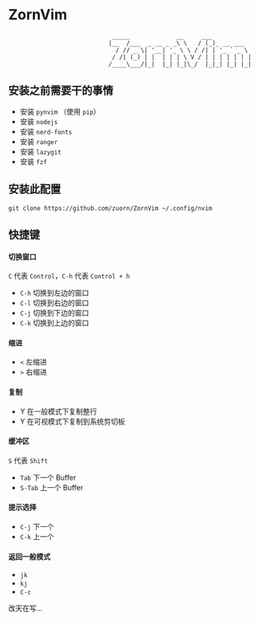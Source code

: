 # ZornVim 


                                 _____             __     ___
                                |__  /___  _ __ _ _\ \   / (_)_ __ ___
                                  / // _ \| '__| '_ \ \ / /| | '_ ` _ \
                                 / /| (_) | |  | | | \ V / | | | | | | |
                                /____\___/|_|  |_| |_|\_/  |_|_| |_| |_|



## 安装之前需要干的事情

- 安装 `pynvim` （使用 `pip`）
- 安装 `nodejs`
- 安装 `nerd-fonts` 
- 安装 `ranger`
- 安装 `lazygit`
- 安装 `fzf`

## 安装此配置

```
git clone https://github.com/zuorn/ZornVim ~/.config/nvim
```

## 快捷键
#### 切换窗口
`C` 代表 `Control`，`C-h` 代表 `Control + h`
- `C-h` 切换到左边的窗口
- `C-l` 切换到右边的窗口
- `C-j` 切换到下边的窗口
- `C-k` 切换到上边的窗口

#### 缩进

- `<` 左缩进
- `>` 右缩进

#### 复制

- Y 在一般模式下复制整行
- Y 在可视模式下复制到系统剪切板

#### 缓冲区
`S` 代表 `Shift`
- `Tab` 下一个 Buffer
- `S-Tab` 上一个 Buffer

#### 提示选择

- `C-j` 下一个
- `C-k` 上一个

#### 返回一般模式

- `jk`
- `kj`
- `C-c`


改天在写...

